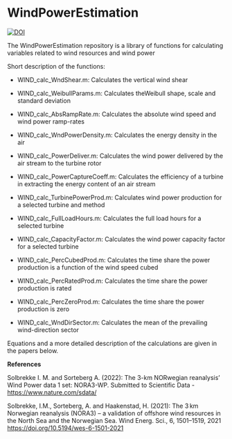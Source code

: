 # WindPowerEstimation

[![DOI](https://zenodo.org/badge/DOI/10.5281/zenodo.6138696.svg)](https://doi.org/10.5281/zenodo.6138696)

The WindPowerEstimation repository is a library of functions for calculating variables related to wind resources and wind power

Short description of the functions:

- WIND_calc_WndShear.m: Calculates the vertical wind shear

- WIND_calc_WeibullParams.m: Calculates theWeibull shape, scale and standard deviation

- WIND_calc_AbsRampRate.m: Calculates the absolute wind speed and wind power ramp-rates

- WIND_calc_WndPowerDensity.m: Calculates the energy density in the air

- WIND_calc_PowerDeliver.m: Calculates the wind power delivered by the air stream to the turbine rotor

- WIND_calc_PowerCaptureCoeff.m: Calculates the efficiency of a turbine in extracting the energy content of an air stream

- WIND_calc_TurbinePowerProd.m: Calculates wind power production for a selected turbine and method

- WIND_calc_FullLoadHours.m: Calculates the full load hours for a selected turbine

- WIND_calc_CapacityFactor.m: Calculates the wind power capacity factor for a selected turbine

- WIND_calc_PercCubedProd.m: Calculates the time share the power production is a function of the wind speed cubed

- WIND_calc_PercRatedProd.m: Calculates the time share the power production is rated

- WIND_calc_PercZeroProd.m: Calculates the time share the power production is zero

- WIND_calc_WndDirSector.m: Calculates the mean of the prevailing wind-direction sector


Equations and a more detailed description of the calculations are given in the papers below.


**References**

Solbrekke I. M. and Sorteberg A. (2022): The 3-km NORwegian reanalysis’ Wind Power data 1 set: NORA3-WP. Submitted to Scientific Data - https://www.nature.com/sdata/

Solbrekke, I.M., Sorteberg, A. and Haakenstad, H. (2021): The 3 km Norwegian reanalysis (NORA3) – a validation of offshore wind resources in the North Sea and the Norwegian Sea. Wind Energ. Sci., 6, 1501–1519, 2021 https://doi.org/10.5194/wes-6-1501-2021



